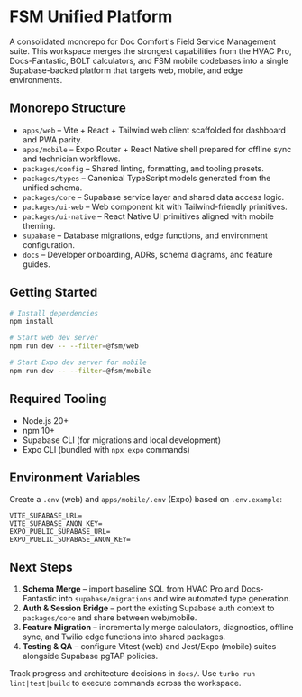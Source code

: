 # FSM Unified Platform

A consolidated monorepo for Doc Comfort's Field Service Management suite. This workspace merges the strongest capabilities from the HVAC Pro, Docs-Fantastic, BOLT calculators, and FSM mobile codebases into a single Supabase-backed platform that targets web, mobile, and edge environments.

## Monorepo Structure

- `apps/web` – Vite + React + Tailwind web client scaffolded for dashboard and PWA parity.
- `apps/mobile` – Expo Router + React Native shell prepared for offline sync and technician workflows.
- `packages/config` – Shared linting, formatting, and tooling presets.
- `packages/types` – Canonical TypeScript models generated from the unified schema.
- `packages/core` – Supabase service layer and shared data access logic.
- `packages/ui-web` – Web component kit with Tailwind-friendly primitives.
- `packages/ui-native` – React Native UI primitives aligned with mobile theming.
- `supabase` – Database migrations, edge functions, and environment configuration.
- `docs` – Developer onboarding, ADRs, schema diagrams, and feature guides.

## Getting Started

```bash
# Install dependencies
npm install

# Start web dev server
npm run dev -- --filter=@fsm/web

# Start Expo dev server for mobile
npm run dev -- --filter=@fsm/mobile
```

## Required Tooling

- Node.js 20+
- npm 10+
- Supabase CLI (for migrations and local development)
- Expo CLI (bundled with `npx expo` commands)

## Environment Variables

Create a `.env` (web) and `apps/mobile/.env` (Expo) based on `.env.example`:

```
VITE_SUPABASE_URL=
VITE_SUPABASE_ANON_KEY=
EXPO_PUBLIC_SUPABASE_URL=
EXPO_PUBLIC_SUPABASE_ANON_KEY=
```

## Next Steps

1. **Schema Merge** – import baseline SQL from HVAC Pro and Docs-Fantastic into `supabase/migrations` and wire automated type generation.
2. **Auth & Session Bridge** – port the existing Supabase auth context to `packages/core` and share between web/mobile.
3. **Feature Migration** – incrementally merge calculators, diagnostics, offline sync, and Twilio edge functions into shared packages.
4. **Testing & QA** – configure Vitest (web) and Jest/Expo (mobile) suites alongside Supabase pgTAP policies.

Track progress and architecture decisions in `docs/`. Use `turbo run lint|test|build` to execute commands across the workspace.
